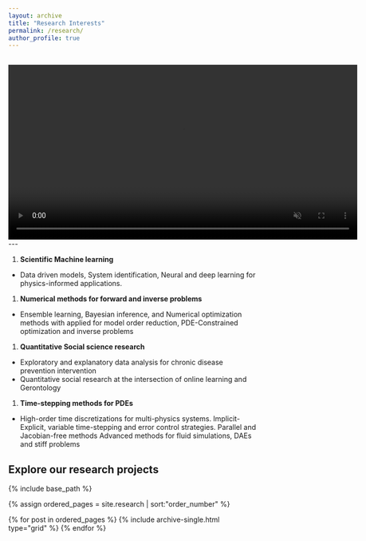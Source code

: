 ```yaml
---
layout: archive
title: "Research Interests"
permalink: /research/
author_profile: true
---
```


<br>
<video muted autoplay loop width=700>
    <source src="{{ site.my-media-path }}/images/research/smoke-flow.mp4" type="video/mp4">
</video>
---

1.  **Scientific Machine learning**
  * Data driven models, System identification, Neural and deep learning for physics-informed applications.
1. **Numerical methods for forward and inverse problems**
  * Ensemble learning, Bayesian inference, and Numerical optimization methods with applied for model order reduction, PDE-Constrained optimization and inverse problems
1. **Quantitative Social science research**
  * Exploratory and explanatory data analysis for chronic disease prevention intervention
  * Quantitative social research at the intersection of online learning and Gerontology
1. **Time-stepping methods for PDEs**
  * High-order time discretizations for multi-physics systems. Implicit-Explicit, variable time-stepping
and error control strategies. Parallel and Jacobian-free methods Advanced methods for fluid
simulations, DAEs and stiff problems

<!-- <iframe width="560" height="315" src="https://www.youtube.com/embed/aMSOWr9UoI8?si=3ROIpG6BGeGrGCr3" title="YouTube video player" frameborder="0" allow="accelerometer; autoplay; clipboard-write; encrypted-media; gyroscope; picture-in-picture; web-share" referrerpolicy="strict-origin-when-cross-origin" allowfullscreen></iframe> -->


## Explore our research projects
<nbsp>
{% include base_path %}

{% assign ordered_pages = site.research | sort:"order_number" %}

{% for post in ordered_pages %}
  {% include archive-single.html type="grid" %}
{% endfor %}
